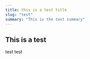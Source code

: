 ```yaml
---
title: this is a test title
slug: "test"
summary: "This is the test summary"
---
```


## This is a test

test test
